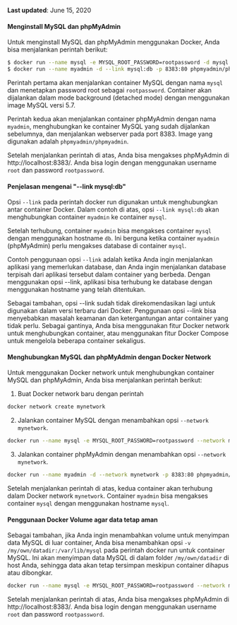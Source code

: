 **Last updated**: June 15, 2020


#### Menginstall MySQL dan phpMyAdmin
Untuk menginstall MySQL dan phpMyAdmin menggunakan Docker, Anda bisa menjalankan perintah berikut:
```bash
$ docker run --name mysql -e MYSQL_ROOT_PASSWORD=rootpassword -d mysql:5.7
$ docker run --name myadmin -d --link mysql:db -p 8383:80 phpmyadmin/phpmyadmin
```

Perintah pertama akan menjalankan container MySQL dengan nama `mysql` dan menetapkan password root sebagai `rootpassword`. Container akan dijalankan dalam mode background (detached mode) dengan menggunakan image MySQL versi 5.7.

Perintah kedua akan menjalankan container phpMyAdmin dengan nama `myadmin`, menghubungkan ke container MySQL yang sudah dijalankan sebelumnya, dan menjalankan webserver pada port 8383. Image yang digunakan adalah `phpmyadmin/phpmyadmin`.

Setelah menjalankan perintah di atas, Anda bisa mengakses phpMyAdmin di http://localhost:8383/. Anda bisa login dengan menggunakan username `root` dan password `rootpassword`.

#### Penjelasan mengenai "--link mysql:db"

Opsi `--link` pada perintah docker run digunakan untuk menghubungkan antar container Docker. Dalam contoh di atas, opsi `--link mysql:db` akan menghubungkan container `myadmin` ke container `mysql`.

Setelah terhubung, container `myadmin` bisa mengakses container `mysql` dengan menggunakan hostname `db`. Ini berguna ketika container `myadmin` (phpMyAdmin) perlu mengakses database di container `mysql`.

Contoh penggunaan opsi `--link` adalah ketika Anda ingin menjalankan aplikasi yang memerlukan database, dan Anda ingin menjalankan database terpisah dari aplikasi tersebut dalam container yang berbeda. Dengan menggunakan opsi --link, aplikasi bisa terhubung ke database dengan menggunakan hostname yang telah ditentukan.

Sebagai tambahan, opsi --link sudah tidak direkomendasikan lagi untuk digunakan dalam versi terbaru dari Docker. Penggunaan opsi --link bisa menyebabkan masalah keamanan dan ketergantungan antar container yang tidak perlu. Sebagai gantinya, Anda bisa menggunakan fitur Docker network untuk menghubungkan container, atau menggunakan fitur Docker Compose untuk mengelola beberapa container sekaligus.

#### Menghubungkan MySQL dan phpMyAdmin dengan Docker Network

Untuk menggunakan Docker network untuk menghubungkan container MySQL dan phpMyAdmin, Anda bisa menjalankan perintah berikut:
1. Buat Docker network baru dengan perintah 
```bash
docker network create mynetwork
```
2. Jalankan container MySQL dengan menambahkan opsi `--network mynetwork`.
```bash
docker run --name mysql -e MYSQL_ROOT_PASSWORD=rootpassword --network mynetwork -d mysql:5.7
```
3. Jalankan container phpMyAdmin dengan menambahkan opsi `--network mynetwork`.
```bash
docker run --name myadmin -d --network mynetwork -p 8383:80 phpmyadmin/phpmyadmin
```
Setelah menjalankan perintah di atas, kedua container akan terhubung dalam Docker network `mynetwork`. Container `myadmin` bisa mengakses container `mysql` dengan menggunakan hostname `mysql`.

#### Penggunaan Docker Volume agar data tetap aman

Sebagai tambahan, jika Anda ingin menambahkan volume untuk menyimpan data MySQL di luar container, Anda bisa menambahkan opsi `-v /my/own/datadir:/var/lib/mysql` pada perintah docker run untuk container MySQL. Ini akan menyimpan data MySQL di dalam folder `/my/own/datadir` di host Anda, sehingga data akan tetap tersimpan meskipun container dihapus atau dibongkar.
```bash
docker run --name mysql -e MYSQL_ROOT_PASSWORD=rootpassword --network mynetwork -v /my/own/datadir:/var/lib/mysql -d mysql:5.7
```
Setelah menjalankan perintah di atas, Anda bisa mengakses phpMyAdmin di http://localhost:8383/. Anda bisa login dengan menggunakan username `root` dan password `rootpassword`.

